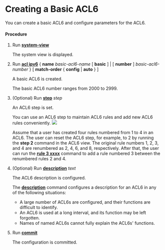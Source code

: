 Creating a Basic ACL6
=====================

You can create a basic ACL6 and configure parameters for the ACL6.

#### Procedure

1. Run [**system-view**](cmdqueryname=system-view)
   
   
   
   The system view is displayed.
2. Run [**acl ipv6**](cmdqueryname=acl+ipv6+name+basic+number+match-order+config+auto) { **name** *basic-acl6-name* [ **basic** ] | [ **number** ] *basic-acl6-number* } [ **match-order** { **config** | **auto** } ]
   
   
   
   A basic ACL6 is created.
   
   The basic ACL6 number ranges from 2000 to 2999.
3. (Optional) Run [**step**](cmdqueryname=step) *step*
   
   
   
   An ACL6 step is set.
   
   
   
   You can use an ACL6 step to maintain ACL6 rules and add new ACL6 rules conveniently. ![](../../../../public_sys-resources/note_3.0-en-us.png) 
   
   Assume that a user has created four rules numbered from 1 to 4 in an ACL6. The user can reset the ACL6 step, for example, to 2 by running the **step 2** command in the ACL6 view. The original rule numbers 1, 2, 3, and 4 are renumbered as 2, 4, 6, and 8, respectively. After that, the user can run the [**rule 3 xxxx**](cmdqueryname=rule+3+xxxx) command to add a rule numbered 3 between the renumbered rules 2 and 4.
4. (Optional) Run [**description**](cmdqueryname=description) *text*
   
   
   
   The ACL6 description is configured.
   
   The [**description**](cmdqueryname=description) command configures a description for an ACL6 in any of the following situations:
   
   * A large number of ACL6s are configured, and their functions are difficult to identify.
   * An ACL6 is used at a long interval, and its function may be left forgotten.
   * Names of named ACL6s cannot fully explain the ACL6s' functions.
5. Run [**commit**](cmdqueryname=commit)
   
   
   
   The configuration is committed.